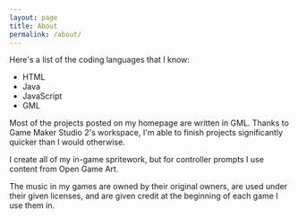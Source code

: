 ```yaml
---
layout: page
title: About
permalink: /about/
---
```


Here's a list of the coding languages that I know:

* HTML
* Java
* JavaScript
* GML

Most of the projects posted on my homepage are written in GML. Thanks to Game Maker Studio 2's workspace, I'm able to finish projects significantly quicker than I would otherwise.

I create all of my in-game spritework, but for controller prompts I use content from Open Game Art.

The music in my games are owned by their original owners, are used under their given licenses, and are given credit at the beginning of each game I use them in.
<br>
<br>
<br>
